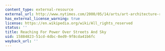 ```yaml
---
content_type: external-resource
external_url: http://www.nytimes.com/2000/05/14/arts/art-architecture-reaching-for-power-over-streets-and-sky.html
has_external_license_warning: true
license: https://en.wikipedia.org/wiki/All_rights_reserved
status: ''
title: Reaching For Power Over Streets And Sky
uid: 15884823-51cd-4dbc-8ed9-9f8cda41b6fc
wayback_url: ''
---
```

